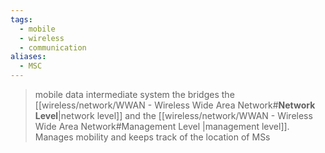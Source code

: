 ```yaml
---
tags:
  - mobile
  - wireless
  - communication
aliases:
  - MSC
---
```

> mobile data intermediate system the bridges the [[wireless/network/WWAN - Wireless Wide Area Network#**Network Level**|network level]] and the [[wireless/network/WWAN - Wireless Wide Area Network#Management Level |management level]]. Manages mobility and keeps track of the location of MSs




